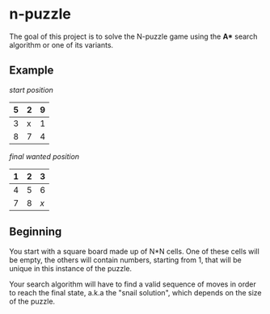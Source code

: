 # n-puzzle

The goal of this project is to solve the N-puzzle game using the __A*__ search algorithm or one of its variants.

## Example

_start position_

 5 | 2  | 9 
--| -- | --
3 | x | 1
8 | 7 | 4

_final wanted position_

 1 | 2  | 3 
--| -- | --
4 | 5 | 6
7 | 8 | *x*

## Beginning
You start with a square board made up of N*N cells. One of these cells will be empty, the others will contain numbers, starting from 1, that will be unique in this instance of the puzzle.


Your search algorithm will have to find a valid sequence of moves in order to reach the
final state, a.k.a the "snail solution", which depends on the size of the puzzle.

